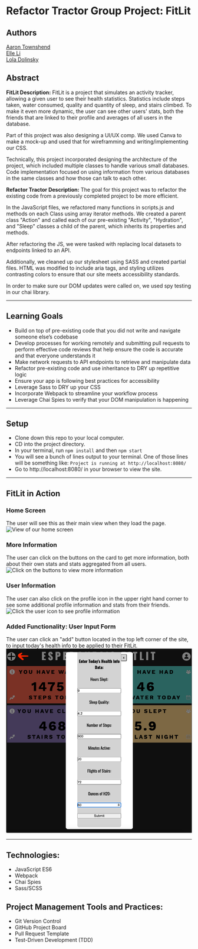 # Refactor Tractor Group Project: FitLit
## Authors
[Aaron Townshend](https://github.com/atownse)<br>
[Elle Li](https://github.com/yiranli624)<br>
[Lola Dolinsky](https://github.com/lo-la-do-li)

## Abstract
**FitLit Description:** FitLit is a project that simulates an activity tracker, allowing a given user to see their health statistics.  Statistics include steps taken, water consumed, quality and quantity of sleep, and stairs climbed.  To make it even more dynamic, the user can see other users' stats, both the friends that are linked to their profile and averages of all users in the database.

Part of this project was also designing a UI/UX comp.  We used Canva to make a mock-up and used that for wireframming and writing/implementing our CSS.

Technically, this project incorporated designing the architecture of the project, which included multiple classes to handle various small databases.  Code implementation focused on using information from various databases in the same classes and how those can talk to each other.

**Refactor Tractor Description:** The goal for this project was to refactor the existing code from a previously completed project to be more efficient.

In the JavaScript files, we refactored many functions in scripts.js and methods on each Class using array iterator methods. We created a parent class "Action" and called each of our pre-existing "Activity", "Hydration", and "Sleep" classes a child of the parent, which inherits its properties and methods.

After refactoring the JS, we were tasked with replacing local datasets to endpoints linked to an API.

Additionally, we cleaned up our stylesheet using SASS and created partial files. HTML was modified to include aria tags, and styling utilizes contrasting colors to ensure that our site meets accessibility standards.

In order to make sure our DOM updates were called on, we used spy testing in our chai library.

---
## Learning Goals
+ Build on top of pre-existing code that you did not write and navigate someone else’s codebase
+ Develop processes for working remotely and submitting pull requests to perform effective code reviews that help ensure the code is accurate and that everyone understands it
+ Make network requests to API endpoints to retrieve and manipulate data
+ Refactor pre-existing code and use inheritance to DRY up repetitive logic
+ Ensure your app is following best practices for accessibility
+ Leverage Sass to DRY up your CSS
+ Incorporate Webpack to streamline your workflow process
+ Leverage Chai Spies to verify that your DOM manipulation is happening
---

## Setup
+ Clone down this repo to your local computer.
+ CD into the project directory.
+ In your terminal, run `npm install` and then `npm start`
+ You will see a bunch of lines output to your terminal. One of those lines will be something like: `Project is running at http://localhost:8080/`
+ Go to http://localhost:8080/ in your browser to view the site.
---

## FitLit in Action

### Home Screen
The user will see this as their main view when they load the page.
![View of our home screen](https://i.imgur.com/MlOFp1c.png)

### More Information
The user can click on the buttons on the card to get more information, both about their own stats and stats aggregated from all users.
![Click on the buttons to view more information](https://i.imgur.com/OccjPvL.png)


### User Information
The user can also click on the profile icon in the upper right hand corner to see some additional profile information and stats from their friends.
![Click the user icon to see profile information](https://i.imgur.com/GZF13DW.png)

### Added Functionality: User Input Form
The user can click an "add" button located in the top left corner of the site, to input today's health info to be applied to their FitLit.
![Click on the "+" icon to add health data to FitLit](src/images/user-add-data-screenshot.png)

---
## Technologies:
+ JavaScript ES6
+ Webpack
+ Chai Spies
+ Sass/SCSS

## Project Management Tools and Practices:
+ Git Version Control
+ GitHub Project Board
+ Pull Request Template
+ Test-Driven Development (TDD)
